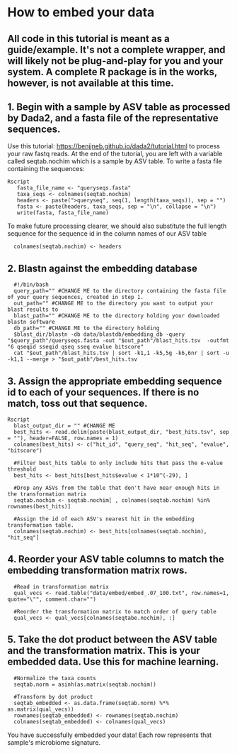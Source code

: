 # How to embed your data
## All code in this tutorial is meant as a guide/example. It's not a complete wrapper, and will likely not be plug-and-play for you and your system. A complete R package is in the works, however, is not available at this time.

## 1. Begin with a sample by ASV table as processed by Dada2, and a fasta file of the representative sequences.
Use this tutorial: https://benjjneb.github.io/dada2/tutorial.html to process your raw fastq reads. At the end of the tutorial, you are left with a variable called seqtab.nochim which is a sample by ASV table.
To write a fasta file containing the sequences: 
 ```
 Rscript
    fasta_file_name <- "queryseqs.fasta" 
    taxa_seqs <- colnames(seqtab.nochim)
    headers <- paste(">queryseq", seq(1, length(taxa_seqs)), sep = "")
    fasta <- paste(headers, taxa_seqs, sep = "\n", collapse = "\n")
    write(fasta, fasta_file_name)
  ```
 
To make future processing clearer, we should also substitute the full length sequence for the sequence id in the column names of our ASV table
  ```
    colnames(seqtab.nochim) <- headers
  ```
## 2. Blastn against the embedding database
  ```
    #!/bin/bash
    query_path="" #CHANGE ME to the directory containing the fasta file of your query sequences, created in step 1.
    out_path="" #CHANGE ME to the directory you want to output your blast results to
    blast_path="" #CHANGE ME to the directory holding your downloaded blastn software
    db_path="" #CHANGE ME to the directory holding 
    $blast_dir/blastn -db data/blastdb/embedding_db -query "$query_path"/queryseqs.fasta -out "$out_path"/blast_hits.tsv  -outfmt "6 qseqid sseqid qseq sseq evalue bitscore"
    cat "$out_path"/blast_hits.tsv | sort -k1,1 -k5,5g -k6,6nr | sort -u -k1,1 --merge > "$out_path"/best_hits.tsv
  ```
## 3. Assign the appropriate embedding sequence id to each of your sequences. If there is no match, toss out that sequence. 
  ```
  Rscript
    blast_output_dir = "" #CHANGE ME
    best_hits <- read.delim(paste(blast_output_dir, "best_hits.tsv", sep = ""), header=FALSE, row.names = 1)
    colnames(best_hits) <- c("hit_id", "query_seq", "hit_seq", "evalue", "bitscore")

    #Filter best_hits table to only include hits that pass the e-value threshold
    best_hits <- best_hits[best_hits$evalue < 1*10^(-29), ]

    #Drop any ASVs from the table that don't have near enough hits in the transformation matrix
    seqtab.nochim <- seqtab.nochim[ , colnames(seqtab.nochim) %in% rownames(best_hits)]

    #Assign the id of each ASV's nearest hit in the embedding transformation table.
    colnames(seqtab.nochim) <- best_hits[colnames(seqtab.nochim), "hit_seq"]
  ```
## 4. Reorder your ASV table columns to match the embedding transformation matrix rows. 
  ```
    #Read in transformation matrix
    qual_vecs <- read.table("data/embed/embed_.07_100.txt", row.names=1, quote="\"", comment.char="")

    #Reorder the transformation matrix to match order of query table
    qual_vecs <- qual_vecs[colnames(seqtabe.nochim), :]
  ```
## 5. Take the dot product between the ASV table and the transformation matrix. This is your embedded data. Use this for machine learning.
  ```
    #Normalize the taxa counts
    seqtab.norm = asinh(as.matrix(seqtab.nochim))
    
    #Transform by dot product
    seqtab_embedded <- as.data.frame(seqtab.norm) %*% as.matrix(qual_vecs))
    rownames(seqtab_embedded) <- rownames(seqtab.nochim)
    colnames(seqtab_embedded) <- colnames(qual_vecs)
  ```
You have successfully embedded your data! Each row represents that sample's microbiome signature.
